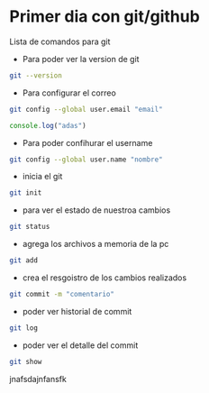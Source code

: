 # Primer dia con git/github

Lista de comandos para git

* Para poder ver la version de git

```bash
git --version
``` 

* Para configurar el correo

```bash
git config --global user.email "email"
```

```js
console.log("adas")
```

* Para poder confihurar el username

```bash
git config --global user.name "nombre"
```

* inicia el git
```bash
git init
```

* para ver el estado de nuestroa cambios
```bash
git status

```
* agrega los archivos a memoria de la pc
```bash
git add
```

* crea el resgoistro de los cambios realizados
```bash
git commit -m "comentario"
```

* poder ver historial de commit
```bash
git log
```

* poder ver el detalle del commit
```bash
git show
```
jnafsdajnfansfk